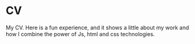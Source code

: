 # CV
My CV. Here is a fun experience, and it shows a little about my work and how I combine the power of Js, html and css technologies.
